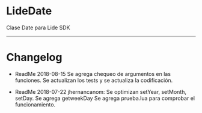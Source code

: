 # LideDate

Clase Date para Lide SDK

----------------------------------------------------------------------
# Changelog 

- ReadMe 2018-08-15
Se agrega chequeo de argumentos en las funciones.
Se actualizan los tests y se actualiza la codificación.

- ReadMe 2018-07-22 jhernancanom:
Se optimizan setYear, setMonth, setDay.
Se agrega getweekDay
Se agrega prueba.lua para comprobar el funcionamiento.
